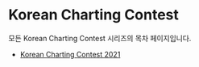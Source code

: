 # Korean Charting Contest

모든 Korean Charting Contest 시리즈의 목차 페이지입니다.

- [Korean Charting Contest 2021](1)
